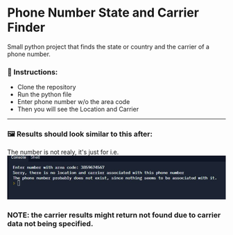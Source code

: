 # Phone Number State and Carrier Finder
Small python project that finds the state or country and the carrier of a phone number.

### 📰 Instructions:
- Clone the repository
- Run the python file
- Enter phone number w/o the area code
- Then you will see the Location and Carrier
---
### 🖼️ Results should look similar to this after:
The number is not realy, it's just for i.e.
![Terminal Example](Assets/example_screen.jpg)

### NOTE: the carrier results might return not found due to carrier data not being specified.
